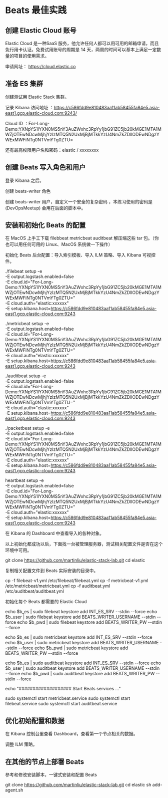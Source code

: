 # Beats 最佳实践

## 创建 Elastic Cloud 账号

Elastic Cloud 是一种SaaS 服务，他允许任何人都可以用可用的邮箱申请，而且免行用卡认证。免费试用账号的周期是 14 天，两周的时间可以基本上满足一定数量的项目的使用需求。

申请网址： https://cloud.elastic.co 

## 准备 ES 集群

创建测试用 Elastic Stack 集群。

记录 Kibana 访问地址 ：https://c586fdd9e810483aa11ab58455fa84e5.asia-east1.gcp.elastic-cloud.com:9243/

Cloud ID ：For-Long-Demo:YXNpYS1lYXN0MS5nY3AuZWxhc3RpYy1jbG91ZC5jb20kMGE1MTA1MWZjOTEwNDcwMjhjYzIzMTQ5N2UxMjBjMTkkYzU4NmZkZDllODEwNDgzYWExMWFiNTg0NTVmYTg0ZTU=

还有最高权限用户名和密码：elastic / xxxxxxxx


## 创建 Beats 写入角色和用户

登录 Kibana 之后。

创建 beats-writer 角色

创建 beats-writer 用户，自定义一个安全的复杂密码 ，本练习使用的密码是 (DevOpsMeetup) 会用在后面的脚本中。

## 安装和初始化 Beats 的配置

在 MacOS 上手工下载 filebbeat metricbeat auditbeat 解压缩这些 tar 包。（你也可以用任何可用的 Linux、MacOS 系统做一下操作）

初始化 Beats 后台配置：导入索引模板、导入 ILM 策略、导入 Kibana 可视控件。

./filebeat setup -e \
  -E output.logstash.enabled=false \
  -E cloud.id="For-Long-Demo:YXNpYS1lYXN0MS5nY3AuZWxhc3RpYy1jbG91ZC5jb20kMGE1MTA1MWZjOTEwNDcwMjhjYzIzMTQ5N2UxMjBjMTkkYzU4NmZkZDllODEwNDgzYWExMWFiNTg0NTVmYTg0ZTU=" \
  -E cloud.auth="elastic:xxxxxx" \
  -E setup.kibana.host=https://c586fdd9e810483aa11ab58455fa84e5.asia-east1.gcp.elastic-cloud.com:9243


./metricbeat setup -e \
  -E output.logstash.enabled=false \
  -E cloud.id="For-Long-Demo:YXNpYS1lYXN0MS5nY3AuZWxhc3RpYy1jbG91ZC5jb20kMGE1MTA1MWZjOTEwNDcwMjhjYzIzMTQ5N2UxMjBjMTkkYzU4NmZkZDllODEwNDgzYWExMWFiNTg0NTVmYTg0ZTU=" \
  -E cloud.auth="elastic:xxxxxx" \
  -E setup.kibana.host=https://c586fdd9e810483aa11ab58455fa84e5.asia-east1.gcp.elastic-cloud.com:9243


./auditbeat setup -e \
  -E output.logstash.enabled=false \
  -E cloud.id="For-Long-Demo:YXNpYS1lYXN0MS5nY3AuZWxhc3RpYy1jbG91ZC5jb20kMGE1MTA1MWZjOTEwNDcwMjhjYzIzMTQ5N2UxMjBjMTkkYzU4NmZkZDllODEwNDgzYWExMWFiNTg0NTVmYTg0ZTU=" \
  -E cloud.auth="elastic:xxxxxx" \
  -E setup.kibana.host=https://c586fdd9e810483aa11ab58455fa84e5.asia-east1.gcp.elastic-cloud.com:9243


./packetbeat setup -e \
  -E output.logstash.enabled=false \
  -E cloud.id="For-Long-Demo:YXNpYS1lYXN0MS5nY3AuZWxhc3RpYy1jbG91ZC5jb20kMGE1MTA1MWZjOTEwNDcwMjhjYzIzMTQ5N2UxMjBjMTkkYzU4NmZkZDllODEwNDgzYWExMWFiNTg0NTVmYTg0ZTU=" \
  -E cloud.auth="elastic:xxxxxx" \
  -E setup.kibana.host=https://c586fdd9e810483aa11ab58455fa84e5.asia-east1.gcp.elastic-cloud.com:9243

heartbeat setup -e \
  -E output.logstash.enabled=false \
  -E cloud.id="For-Long-Demo:YXNpYS1lYXN0MS5nY3AuZWxhc3RpYy1jbG91ZC5jb20kMGE1MTA1MWZjOTEwNDcwMjhjYzIzMTQ5N2UxMjBjMTkkYzU4NmZkZDllODEwNDgzYWExMWFiNTg0NTVmYTg0ZTU=" \
  -E cloud.auth="elastic:xxxxxx" \
  -E setup.kibana.host=https://c586fdd9e810483aa11ab58455fa84e5.asia-east1.gcp.elastic-cloud.com:9243


在 Kibana 的 Dashboard 中查看导入的各种对象。

以上初始化都成功以后，下面找一台被管理服务器，测试相关配置文件是否在这个环境中可用。

git clone https://github.com/martinliu/elastic-stack-lab.git
cd elastic


复制相关配置文件到 Beats 实际安装的目录中。

cp -f filebeat-v1.yml /etc/filebeat/filebeat.yml
cp -f metricbeat-v1.yml /etc/metricbeat/metricbeat.yml
cp -f auditbeat.yml /etc/auditbeat/auditbeat.yml

初始化每个 Beats 都需要的 Elastic Cloud



echo $b_es  | sudo filebeat keystore add INT_ES_SRV --stdin --force
echo $b_user  | sudo filebeat keystore add BEATS_WRITER_USERNAME --stdin --force
echo $b_pwd   | sudo filebeat keystore add BEATS_WRITER_PW --stdin --force

echo $b_es  | sudo metricbeat keystore add INT_ES_SRV --stdin --force
echo $b_user  | sudo metricbeat keystore add BEATS_WRITER_USERNAME --stdin --force
echo $b_pwd   | sudo metricbeat keystore add BEATS_WRITER_PW --stdin --force

echo $b_es  | sudo auditbeat keystore add INT_ES_SRV --stdin --force
echo $b_user  | sudo auditbeat keystore add BEATS_WRITER_USERNAME --stdin --force
echo $b_pwd   | sudo auditbeat keystore add BEATS_WRITER_PW --stdin --force

echo "################### Start Beats services ..."

sudo systemctl start  metricbeat.service
sudo systemctl start  filebeat.service
sudo systemctl start  auditbeat.service


## 优化初始配置和数据

在 Kibana 控制台里查看 Dashboard，查看第一个节点相关的数据。

调整 ILM 策略。

## 在其他的节点上部署 Beats

参考和修改安装脚本，一键式安装和配置 Beats

git clone https://github.com/martinliu/elastic-stack-lab.git
cd elastic
sh add-agent.sh
